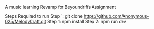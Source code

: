 A music learning Revamp for Beyoundriffs Assignment

Steps Required to run
Step 1: git clone https://github.com/Anonymous-025/MelodyCraft.git
Step 1: npm install
Step 2: npm run dev

